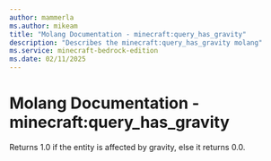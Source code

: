 ```yaml
---
author: mammerla
ms.author: mikeam
title: "Molang Documentation - minecraft:query_has_gravity"
description: "Describes the minecraft:query_has_gravity molang"
ms.service: minecraft-bedrock-edition
ms.date: 02/11/2025 
---
```


# Molang Documentation - minecraft:query_has_gravity

Returns 1.0 if the entity is affected by gravity, else it returns 0.0.
